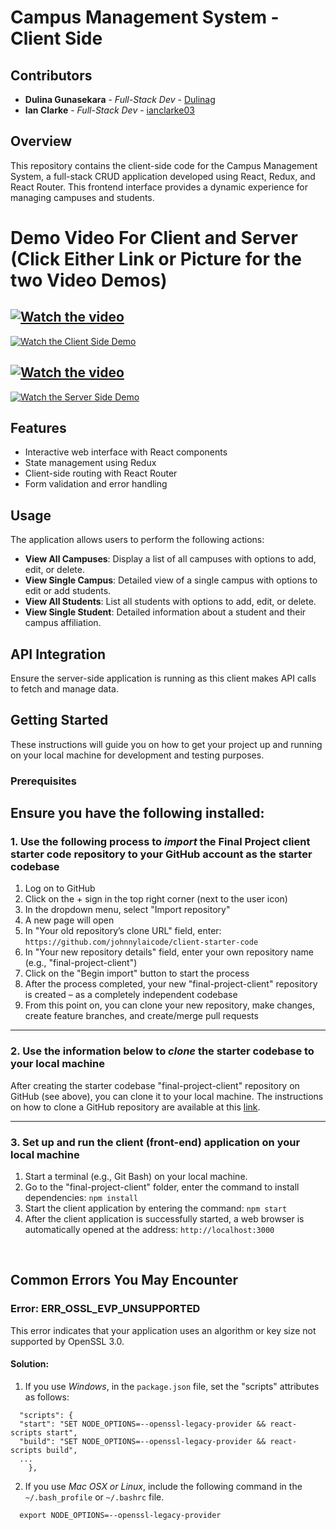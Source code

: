 # Campus Management System - Client Side

## Contributors
- **Dulina Gunasekara** - *Full-Stack Dev* - [Dulinag](https://github.com/Dulinag)
- **Ian Clarke** - *Full-Stack Dev* - [ianclarke03 ](https://github.com/ianclarke03 )


## Overview
This repository contains the client-side code for the Campus Management System, a full-stack CRUD application developed using React, Redux, and React Router. This frontend interface provides a dynamic experience for managing campuses and students.

# Demo Video For Client and Server (Click Either Link or Picture for the two Video Demos)

## [![Watch the video](https://img.youtube.com/vi/INSERT_VIDEO_ID_HERE/maxresdefault.jpg)](https://vimeo.com/945863884)

[![Watch the Client Side Demo](https://github.com/Dulinag/final-project-server/assets/83606238/ccc1fb8b-9bcd-4f42-b63f-b942267a2ceb)](https://vimeo.com/945863884)

## [![Watch the video](https://img.youtube.com/vi/INSERT_VIDEO_ID_HERE/maxresdefault.jpg)](https://vimeo.com/945863884)

[![Watch the Server Side Demo](https://github.com/Dulinag/final-project-server/assets/83606238/631372f3-6f50-4bdb-9af4-1a64d0f48417)](https://vimeo.com/945863884)



## Features
- Interactive web interface with React components
- State management using Redux
- Client-side routing with React Router
- Form validation and error handling

## Usage
The application allows users to perform the following actions:
- **View All Campuses**: Display a list of all campuses with options to add, edit, or delete.
- **View Single Campus**: Detailed view of a single campus with options to edit or add students.
- **View All Students**: List all students with options to add, edit, or delete.
- **View Single Student**: Detailed information about a student and their campus affiliation.

## API Integration
Ensure the server-side application is running as this client makes API calls to fetch and manage data.


## Getting Started
These instructions will guide you on how to get your project up and running on your local machine for development and testing purposes.

### Prerequisites
Ensure you have the following installed:
----------
### 1. Use the following process to ***import*** the Final Project client starter code repository to your GitHub account as the starter codebase
1.	Log on to GitHub
2.	Click on the + sign in the top right corner (next to the user icon)
3.	In the dropdown menu, select "Import repository"
4.	A new page will open
5.	In "Your old repository’s clone URL" field, enter: `https://github.com/johnnylaicode/client-starter-code`
6.	In "Your new repository details" field, enter your own repository name (e.g., "final-project-client")
7.	Click on the "Begin import" button to start the process
8.	After the process completed, your new "final-project-client" repository is created – as a completely independent codebase
9.	From this point on, you can clone your new repository, make changes, create feature branches, and create/merge pull requests

----------
### 2. Use the information below to ***clone*** the starter codebase to your local machine
After creating the starter codebase "final-project-client" repository on GitHub (see above), you can clone it to your local machine. The instructions on how to clone a GitHub repository are available at this [link](https://docs.github.com/en/repositories/creating-and-managing-repositories/cloning-a-repository).

----------
### 3. Set up and run the client (front-end) application on your local machine
1.	Start a terminal (e.g., Git Bash) on your local machine.
2.  Go to the "final-project-client" folder, enter the command to install dependencies: `npm install` 
3.	Start the client application by entering the command: `npm start` 
4.	After the client application is successfully started, a web browser is automatically opened at the address: `http://localhost:3000` 

<br/>

## Common Errors You May Encounter
### Error: ERR_OSSL_EVP_UNSUPPORTED
This error indicates that your application uses an algorithm or key size not supported by OpenSSL 3.0.
#### Solution: 
1. If you use *Windows*, in the `package.json` file, set the "scripts" attributes as follows:

```
  "scripts": {
  "start": "SET NODE_OPTIONS=--openssl-legacy-provider && react-scripts start", 
  "build": "SET NODE_OPTIONS=--openssl-legacy-provider && react-scripts build", 
  ...
    },
```

2. If you use *Mac OSX or Linux*, include the following command in the `~/.bash_profile` or `~/.bashrc` file.

```
  export NODE_OPTIONS=--openssl-legacy-provider
```
